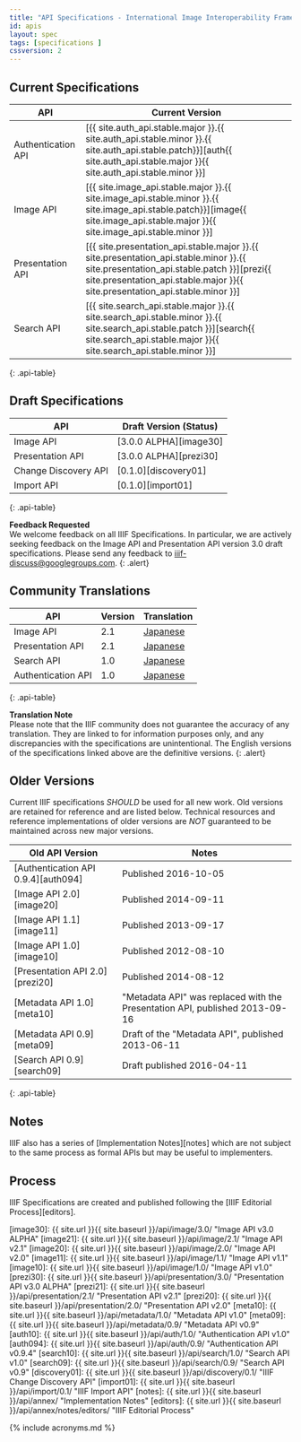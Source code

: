 ```yaml
---
title: "API Specifications - International Image Interoperability Framework™"
id: apis
layout: spec
tags: [specifications ]
cssversion: 2
---
```


## Current Specifications

| API                | Current Version |
| ------------------ | --------------- |
| Authentication API | [{{ site.auth_api.stable.major }}.{{ site.auth_api.stable.minor }}.{{ site.auth_api.stable.patch}}][auth{{ site.auth_api.stable.major }}{{ site.auth_api.stable.minor }}] |
| Image API          | [{{ site.image_api.stable.major }}.{{ site.image_api.stable.minor }}.{{ site.image_api.stable.patch}}][image{{ site.image_api.stable.major }}{{ site.image_api.stable.minor }}] |
| Presentation API   | [{{ site.presentation_api.stable.major }}.{{ site.presentation_api.stable.minor }}.{{ site.presentation_api.stable.patch }}][prezi{{ site.presentation_api.stable.major }}{{ site.presentation_api.stable.minor }}] |
| Search API   | [{{ site.search_api.stable.major }}.{{ site.search_api.stable.minor }}.{{ site.search_api.stable.patch }}][search{{ site.search_api.stable.major }}{{ site.search_api.stable.minor }}] |
{: .api-table}

## Draft Specifications

| API                  | Draft Version (Status) |
| -------------------- | ---------------------- |
| Image API            | [3.0.0 ALPHA][image30] |
| Presentation API     | [3.0.0 ALPHA][prezi30] |
| Change Discovery API | [0.1.0][discovery01]   |
| Import API           | [0.1.0][import01]   |
{: .api-table}

__Feedback Requested__<br/>
We welcome feedback on all IIIF Specifications. In particular, we are actively seeking feedback on the Image API and Presentation API version 3.0 draft specifications. Please send any feedback to [iiif-discuss@googlegroups.com][iiif-discuss].
{: .alert}

## Community Translations

| API                | Version | Translation           |
| ------------------ | ------- | --------------------- |
| Image API          | 2.1     | [Japanese][image-jp]  |
| Presentation API   | 2.1     | [Japanese][prezi-jp]  |
| Search API         | 1.0     | [Japanese][search-jp] |
| Authentication API | 1.0     | [Japanese][auth-jp]   |
{: .api-table}

__Translation Note__<br/>
Please note that the IIIF community does not guarantee the accuracy of any translation. They are linked to for information purposes only, and any discrepancies with the specifications are unintentional. The English versions of the specifications linked above are the definitive versions.
{: .alert}

## Older Versions

Current IIIF specifications _SHOULD_ be used for all new work. Old versions are retained for reference and are listed below. Technical resources and reference implementations of older versions are _NOT_ guaranteed to be maintained across new major versions.

| Old API Version            | Notes |
| -------------------------- | ----- |
| [Authentication API 0.9.4][auth094] | Published 2016-10-05 |
| [Image API 2.0][image20]   | Published 2014-09-11 |
| [Image API 1.1][image11]   | Published 2013-09-17 |
| [Image API 1.0][image10]   | Published 2012-08-10 |
| [Presentation API 2.0][prezi20] | Published 2014-08-12 |
| [Metadata API 1.0][meta10] | "Metadata API" was replaced with the Presentation API, published 2013-09-16 |
| [Metadata API 0.9][meta09] | Draft of the "Metadata API", published 2013-06-11 |
| [Search API 0.9][search09] | Draft published 2016-04-11 |
{: .api-table}

## Notes

IIIF also has a series of [Implementation Notes][notes] which are not subject to the same process as formal APIs but may be useful to implementers.

## Process

IIIF Specifications are created and published following the [IIIF Editorial Process][editors].

[image-jp]: http://www.asahi-net.or.jp/~ax2s-kmtn/ref/iiif/apiimage2.1.html
[prezi-jp]: http://www.asahi-net.or.jp/~ax2s-kmtn/ref/iiif/apipresentation2.1.html
[search-jp]: http://www.asahi-net.or.jp/~ax2s-kmtn/ref/iiif/searchapi1.0.html
[auth-jp]: http://www.asahi-net.or.jp/~ax2s-kmtn/ref/iiif/apiauthentication1.0.html


[iiif-discuss]: mailto:iiif-discuss@googlegroups.com "Email Discussion List"
[image30]: {{ site.url }}{{ site.baseurl }}/api/image/3.0/ "Image API v3.0 ALPHA"
[image21]: {{ site.url }}{{ site.baseurl }}/api/image/2.1/ "Image API v2.1"
[image20]: {{ site.url }}{{ site.baseurl }}/api/image/2.0/ "Image API v2.0"
[image11]: {{ site.url }}{{ site.baseurl }}/api/image/1.1/ "Image API v1.1"
[image10]: {{ site.url }}{{ site.baseurl }}/api/image/1.0/ "Image API v1.0"
[prezi30]: {{ site.url }}{{ site.baseurl }}/api/presentation/3.0/ "Presentation API v3.0 ALPHA" 
[prezi21]: {{ site.url }}{{ site.baseurl }}/api/presentation/2.1/ "Presentation API v2.1"
[prezi20]: {{ site.url }}{{ site.baseurl }}/api/presentation/2.0/ "Presentation API v2.0"
[meta10]: {{ site.url }}{{ site.baseurl }}/api/metadata/1.0/ "Metadata API v1.0"
[meta09]: {{ site.url }}{{ site.baseurl }}/api/metadata/0.9/ "Metadata API v0.9"
[auth10]: {{ site.url }}{{ site.baseurl }}/api/auth/1.0/ "Authentication API v1.0"
[auth094]: {{ site.url }}{{ site.baseurl }}/api/auth/0.9/ "Authentication API v0.9.4"
[search10]: {{ site.url }}{{ site.baseurl }}/api/search/1.0/ "Search API v1.0"
[search09]: {{ site.url }}{{ site.baseurl }}/api/search/0.9/ "Search API v0.9"
[discovery01]: {{ site.url }}{{ site.baseurl }}/api/discovery/0.1/ "IIIF Change Discovery API"
[import01]: {{ site.url }}{{ site.baseurl }}/api/import/0.1/ "IIIF Import API"
[notes]: {{ site.url }}{{ site.baseurl }}/api/annex/ "Implementation Notes"
[editors]: {{ site.url }}{{ site.baseurl }}/api/annex/notes/editors/ "IIIF Editorial Process"

{% include acronyms.md %}
